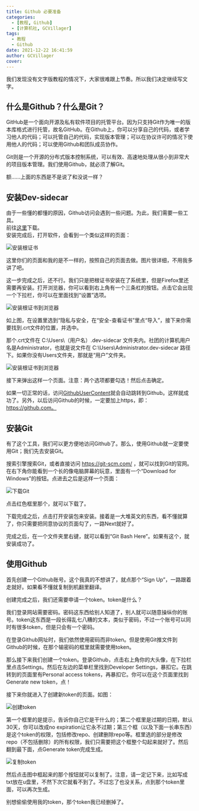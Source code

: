 ```yaml
---
title: Github 必要准备
categories:
  - [教程, Github]
  - [计算机社, GCVillager]
tags:
  - 教程
  - Github
date: 2021-12-22 16:41:59
author: GCVillager
cover:
---
```


我们发现没有文字版教程的情况下，大家很难跟上节奏。所以我们决定继续写文字。

## 什么是Github？什么是Git？

GitHub是一个面向开源及私有软件项目的托管平台。因为只支持Git作为唯一的版本库格式进行托管，故名GitHub。在Github上，你可以分享自己的代码，或者学习他人的代码；可以托管自己的代码，实现版本管理；可以在协议许可的情况下使用他人的代码；可以使用Github和团队成员协作。

Git则是一个开源的分布式版本控制系统，可以有效、高速地处理从很小到非常大的项目版本管理。我们使用Github，就必须了解Git。

额……上面的东西是不是说了和没说一样？

## 安装Dev-sidecar

由于一些懂的都懂的原因，Github访问会遇到一些问题。为此，我们需要一些工具。  
前往[这里](https://gitee.com/docmirror/dev-sidecar/releases)下载。  
安装完成后，打开软件，会看到一个类似这样的页面：  

![安装根证书](install-crt.png)

这里你们的页面和我的是不一样的，按照自己的页面去做。图片很详细，不用我多讲了吧。  

这一步完成之后，还不行。我们只是把根证书安装在了系统里，但是Firefox里还需要再安装。打开浏览器，你可以看到右上角有一个三条杠的按钮。点击它会出现一个下拉栏，你可以在里面找到“设置”选项。

![安装根证书到浏览器](install-crt-firefox.png)

如上图，在设置里选到“隐私与安全，在“安全-查看证书”里点“导入”，接下来你需要找到.crt文件的位置，并选中。

那个.crt文件在 C:\Users\（用户名）\.dev-sidecar 文件夹内。社团的计算机用户名是Administrator，也就是说文件在 C:\Users\Administrator\.dev-sidecar 路径下。如果你没有Users文件夹，那就是“用户”文件夹。

![安装根证书到浏览器](install-crt-firefox-2.png)

接下来弹出这样一个页面。注意：两个选项都要勾选！然后点击确定。

如果一切正常的话，访问[GithubUserContent](https://raw.githubusercontent.com)就会自动跳转到Github。这样就成功了。另外，以后访问Github的时候，一定要加上https，即：https://github.com。  

## 安装Git

有了这个工具，我们可以更方便地访问Github了。那么，使用Github就一定要使用Git；我们先去安装Git。

搜索引擎搜索Git，或者直接访问 https://git-scm.com/ ，就可以找到Git的官网。在右下角你能看到一个长的像电脑屏幕的玩意，里面有一个“Download for Windows”的按钮。点进去之后是这样一个页面：

![下载Git](download-git.png)

点击红色框里那个，就可以下载了。

下载完成之后，点击打开安装包来安装。接着是一大堆英文的东西，看不懂就算了，你只需要把同意协议的页面勾了，一路Next就好了。

完成之后，在一个文件夹里右键，就可以看到“Git Bash Here”。如果有这个，就安装成功了。

## 使用Github

首先创建一个Github账号。这个我真的不想讲了，就点那个“Sign Up”，一路跟着走就好。如果看不懂就复制到机翻里翻译。  

创建完成之后，我们还需要申请一个token。token是什么？

我们登录网站需要密码。密码这东西给别人知道了，别人就可以随意操纵你的账号。token这东西是一段长得乱七八糟的文本，类似于密码，不过一个账号可以同时有很多token，但是只会有一个密码。

在登录Github网址时，我们依然使用密码而非token。但是使用Git推文件到Github的时候，在那个输密码的框里就需要使用token。

那么接下来我们创建一个token。登录Github，点击右上角你的大头像，在下拉栏里点击Settings。然后在左边的菜单栏里找到Developer Settings，暴扣它。在跳转到的页面里有Personal access tokens，再暴扣它。你可以在这个页面里找到Generate new token，点！

接下来你就进入了创建新token的页面。如图：

![创建token](generate-token.png)

第一个框里的是提示，告诉你自己它是干什么的；第二个框里是过期的日期，默认30天，你可以改成no expiration让它永不过期；第三个框（以及下面一长串东西）是这个token的权限，包括修改repo、创建删除repo等。框里选的部分是修改repo（不包括删除）的所有权限，我们只需要把这个框整个勾起来就好了。然后翻到最下面，点Generate token完成生成。

![复制token](copy-token.png)

然后点击图中框起来的那个按钮就可以复制了。注意，请一定记下来，比如写成txt放在u盘里，不然下次它就看不到了。不过忘了也没关系，点到那个token里面，可以再次生成。

别想偷偷使用我的token，那个token我已经删掉了。

